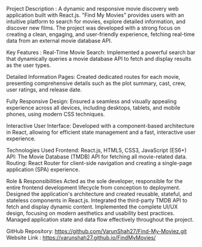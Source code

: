 Project Description :
A dynamic and responsive movie discovery web application built with React.js. "Find My Movies" provides users with an intuitive platform to search for movies, explore detailed information, and discover new films. The project was developed with a strong focus on creating a clean, engaging, and user-friendly experience, fetching real-time data from an external movie database API.

Key Features : 
Real-Time Movie Search: Implemented a powerful search bar that dynamically queries a movie database API to fetch and display results as the user types.

Detailed Information Pages: Created dedicated routes for each movie, presenting comprehensive details such as the plot summary, cast, crew, user ratings, and release date.

Fully Responsive Design: Ensured a seamless and visually appealing experience across all devices, including desktops, tablets, and mobile phones, using modern CSS techniques.

Interactive User Interface: Developed with a component-based architecture in React, allowing for efficient state management and a fast, interactive user experience.

Technologies Used
Frontend: React.js, HTML5, CSS3, JavaScript (ES6+)
API: The Movie Database (TMDB) API for fetching all movie-related data.
Routing: React Router for client-side navigation and creating a single-page application (SPA) experience.

Role & Responsibilities
Acted as the sole developer, responsible for the entire frontend development lifecycle from conception to deployment.
Designed the application's architecture and created reusable, stateful, and stateless components in React.js.
Integrated the third-party TMDB API to fetch and display dynamic content.
Implemented the complete UI/UX design, focusing on modern aesthetics and usability best practices.
Managed application state and data flow effectively throughout the project.

GitHub Repository: https://github.com/VarunShah27/Find-My-Moviez.git
Website Link : https://varunshah27.github.io/FindMyMovies/
